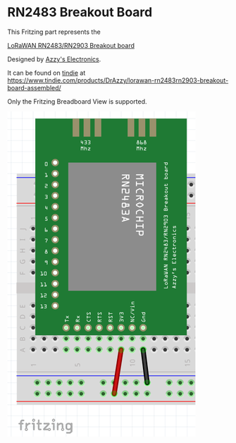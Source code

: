 # RN2483 Breakout Board

This Fritzing part represents the 

[LoRaWAN RN2483/RN2903 Breakout board](https://www.tindie.com/products/DrAzzy/lorawan-rn2483rn2903-breakout-board-assembled/)

Designed by [Azzy's Electronics](https://www.tindie.com/stores/drazzy/).

It can be found on [tindie](https://tindie.com) at https://www.tindie.com/products/DrAzzy/lorawan-rn2483rn2903-breakout-board-assembled/

Only the Fritzing Breadboard View is supported.

![Fritzing Breadboard View](breadboard-view.png)
